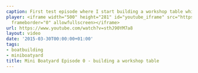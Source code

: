 ```yaml
---
caption: First test episode where I start building a workshop table while waiting for my boat kit.
player: <iframe width="500" height="281" id="youtube_iframe" src="https://www.youtube.com/embed/sthJ90YM7a8?feature=oembed&amp;enablejsapi=1"
  frameborder="0" allowfullscreen></iframe>
url: https://www.youtube.com/watch?v=sthJ90YM7a8
layout: video
date: '2015-03-30T00:00:00+01:00'
tags:
- boatbuilding
- miniboatyard
title: Mini Boatyard Episode 0 - building a workshop table
---
```

